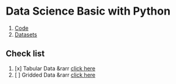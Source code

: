 # Data Science Basic with Python
1. [Code](https://github.com/GeostatsGuy/PythonNumericalDemos/blob/master/PythonDataBasics_DataFrame.ipynb)
2. [Datasets](https://github.com/GeostatsGuy/GeoDataSets/tree/master)


## Check list
1. [x] Tabular Data &rarr [click here](https://www.youtube.com/watch?v=rku5rZxS0AA&list=PLG19vXLQHvSAufDFgZEFAYQEwMJXklnQV&index=1)
2. [ ] Gridded Data &rarr [click here](https://www.youtube.com/watch?v=uCRkFwQqdJo&list=PLG19vXLQHvSAufDFgZEFAYQEwMJXklnQV&index=2)





